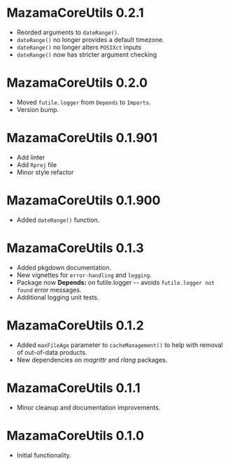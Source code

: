 # MazamaCoreUtils 0.2.1

 * Reorded arguments to `dateRange()`.
 * `dateRange()` no longer provides a default timezone.
 * `dateRange()` no longer alters `POSIXct` inputs
 * `dateRange()` now has stricter argument checking
 
# MazamaCoreUtils 0.2.0

 * Moved `futile.logger` from `Depends` to `Imports`.
 * Version bump.
 
# MazamaCoreUtils 0.1.901

 * Add linter
 * Add `Rproj` file
 * Minor style refactor

# MazamaCoreUtils 0.1.900

 * Added `dateRange()` function.
 
# MazamaCoreUtils 0.1.3

 * Added pkgdown documentation.
 * New vignettes for `error-handling` and `logging`.
 * Package now **Depends:** on futile.logger -- avoids `futile.logger not found`
 error messages.
 * Additional logging unit tests.

# MazamaCoreUtils 0.1.2

 * Added `maxFileAge` parameter to `cacheManagement()` to help with removal of
 out-of-data products.
 * New dependencies on *magrittr* and *rlang* packages.
 
# MazamaCoreUtils 0.1.1

 * Minor cleanup and documentation improvements.
 
# MazamaCoreUtils 0.1.0

 * Initial functionality.
